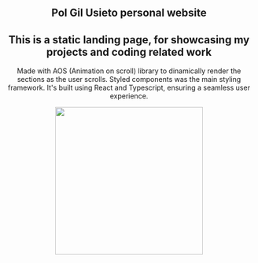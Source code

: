 <section id="header" align="center">
<h1>Pol Gil Usieto personal website</h1>

<h2>This is a static landing page, for showcasing my projects and coding related work</h2>

Made with AOS (Animation on scroll) library to dinamically render the sections as the user scrolls.
Styled components was the main styling framework.
It's built using React and Typescript, ensuring a seamless user experience.

<img src="https://media0.giphy.com/media/CuuSHzuc0O166MRfjt/giphy.gif?cid=ecf05e47eguyq4e14wwz4fou28af3wemhrs2tann3tvx6ltt&ep=v1_gifs_search&rid=giphy.gif&ct=g" width="300"/>
</section>
